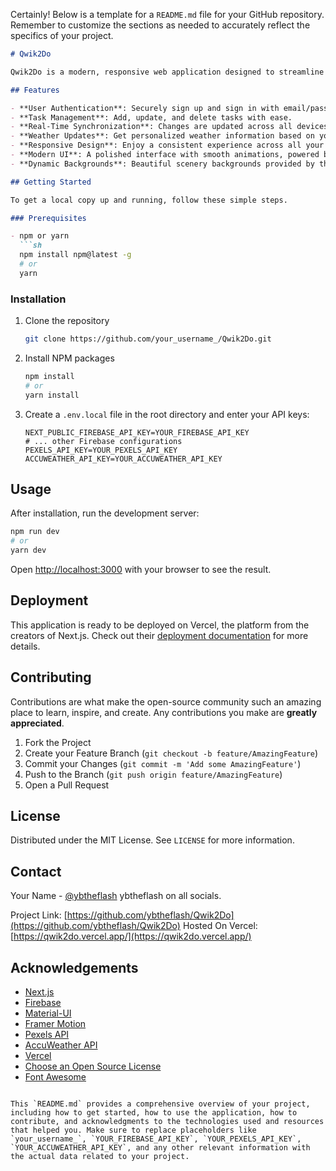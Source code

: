 Certainly! Below is a template for a `README.md` file for your GitHub repository. Remember to customize the sections as needed to accurately reflect the specifics of your project.

```markdown
# Qwik2Do

Qwik2Do is a modern, responsive web application designed to streamline task management and boost productivity. Built with Next.js and Firebase, it offers real-time synchronization, user authentication, and personalized weather updates, all wrapped in a sleek user interface.

## Features

- **User Authentication**: Securely sign up and sign in with email/password or Google Sign-In.
- **Task Management**: Add, update, and delete tasks with ease.
- **Real-Time Synchronization**: Changes are updated across all devices in real-time.
- **Weather Updates**: Get personalized weather information based on your location.
- **Responsive Design**: Enjoy a consistent experience across all your devices.
- **Modern UI**: A polished interface with smooth animations, powered by Material-UI and Framer Motion.
- **Dynamic Backgrounds**: Beautiful scenery backgrounds provided by the Pexels API.

## Getting Started

To get a local copy up and running, follow these simple steps.

### Prerequisites

- npm or yarn
  ```sh
  npm install npm@latest -g
  # or
  yarn
  ```

### Installation

1. Clone the repository
   ```sh
   git clone https://github.com/your_username_/Qwik2Do.git
   ```
2. Install NPM packages
   ```sh
   npm install
   # or
   yarn install
   ```
3. Create a `.env.local` file in the root directory and enter your API keys:
   ```env
   NEXT_PUBLIC_FIREBASE_API_KEY=YOUR_FIREBASE_API_KEY
   # ... other Firebase configurations
   PEXELS_API_KEY=YOUR_PEXELS_API_KEY
   ACCUWEATHER_API_KEY=YOUR_ACCUWEATHER_API_KEY
   ```

## Usage

After installation, run the development server:

```bash
npm run dev
# or
yarn dev
```

Open [http://localhost:3000](http://localhost:3000) with your browser to see the result.

## Deployment

This application is ready to be deployed on Vercel, the platform from the creators of Next.js. Check out their [deployment documentation](https://vercel.com/docs) for more details.

## Contributing

Contributions are what make the open-source community such an amazing place to learn, inspire, and create. Any contributions you make are **greatly appreciated**.

1. Fork the Project
2. Create your Feature Branch (`git checkout -b feature/AmazingFeature`)
3. Commit your Changes (`git commit -m 'Add some AmazingFeature'`)
4. Push to the Branch (`git push origin feature/AmazingFeature`)
5. Open a Pull Request

## License

Distributed under the MIT License. See `LICENSE` for more information.

## Contact

Your Name - [@ybtheflash](https://ybtheflash.in)
ybtheflash on all socials.

Project Link: [https://github.com/ybtheflash/Qwik2Do](https://github.com/ybtheflash/Qwik2Do)
Hosted On Vercel: [https://qwik2do.vercel.app/](https://qwik2do.vercel.app/)
## Acknowledgements

- [Next.js](https://nextjs.org/)
- [Firebase](https://firebase.google.com/)
- [Material-UI](https://mui.com/)
- [Framer Motion](https://www.framer.com/motion/)
- [Pexels API](https://www.pexels.com/api/)
- [AccuWeather API](https://developer.accuweather.com/)
- [Vercel](https://vercel.com/)
- [Choose an Open Source License](https://choosealicense.com)
- [Font Awesome](https://fontawesome.com)
```

This `README.md` provides a comprehensive overview of your project, including how to get started, how to use the application, how to contribute, and acknowledgments to the technologies used and resources that helped you. Make sure to replace placeholders like `your_username_`, `YOUR_FIREBASE_API_KEY`, `YOUR_PEXELS_API_KEY`, `YOUR_ACCUWEATHER_API_KEY`, and any other relevant information with the actual data related to your project.
